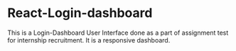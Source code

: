 # React-Login-dashboard
This is a Login-Dashboard User Interface done as a part of assignment test for internship recruitment. It is a responsive dashboard.
